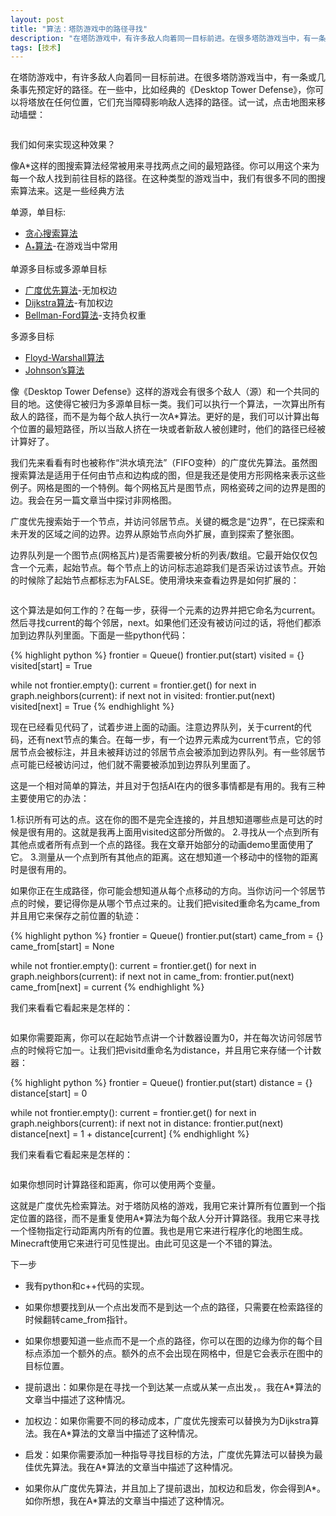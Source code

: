 ```yaml
---
layout: post
title: "算法：塔防游戏中的路径寻找"
description: "在塔防游戏中，有许多敌人向着同一目标前进。在很多塔防游戏当中，有一条或几条事先预定好的路径。"
tags: [技术]
---
```


在塔防游戏中，有许多敌人向着同一目标前进。在很多塔防游戏当中，有一条或几条事先预定好的路径。在一些中，比如经典的《Desktop Tower Defense》，你可以将塔放在任何位置，它们充当障碍影响敌人选择的路径。试一试，点击地图来移动墙壁：

<figure>
    <img src="http://ww4.sinaimg.cn/mw690/63918611gw1enms7tsp0zj20gq08emxk.jpg" alt="">
</figure>

我们如何来实现这种效果？

像A*这样的图搜索算法经常被用来寻找两点之间的最短路径。你可以用这个来为每一个敌人找到前往目标的路径。在这种类型的游戏当中，我们有很多不同的图搜索算法来。这是一些经典方法

单源，单目标:

* [贪心搜索算法](http://en.wikipedia.org/wiki/Best_first_search)
* [A<sub>*</sub>算法](http://en.wikipedia.org/wiki/A*_search_algorithm)-在游戏当中常用

单源多目标或多源单目标

* [广度优先算法](http://en.wikipedia.org/wiki/Breadth_first_search)-无加权边
* [Dijkstra算法](http://en.wikipedia.org/wiki/Dijkstra%27s_algorithm)-有加权边
* [Bellman-Ford算法](http://en.wikipedia.org/wiki/Bellman%E2%80%93Ford_algorithm)-支持负权重

多源多目标

* [Floyd-Warshall算法](http://en.wikipedia.org/wiki/Floyd%E2%80%93Warshall_algorithm)
* [Johnson’s算法](http://en.wikipedia.org/wiki/Johnson%27s_algorithm)

像《Desktop Tower Defense》这样的游戏会有很多个敌人（源）和一个共同的目的地。这使得它被归为多源单目标一类。我们可以执行一个算法，一次算出所有敌人的路径，而不是为每个敌人执行一次A*算法。更好的是，我们可以计算出每个位置的最短路径，所以当敌人挤在一块或者新敌人被创建时，他们的路径已经被计算好了。

我们先来看看有时也被称作“洪水填充法”（FIFO变种）的广度优先算法。虽然图搜索算法是适用于任何由节点和边构成的图，但是我还是使用方形网格来表示这些例子。网格是图的一个特例。每个网格瓦片是图节点，网格瓷砖之间的边界是图的边。我会在另一篇文章当中探讨非网格图。

广度优先搜索始于一个节点，并访问邻居节点。关键的概念是“边界”，在已探索和未开发的区域之间的边界。边界从原始节点向外扩展，直到探索了整张图。

边界队列是一个图节点(网格瓦片)是否需要被分析的列表/数组。它最开始仅仅包含一个元素，起始节点。每个节点上的访问标志追踪我们是否采访过该节点。开始的时候除了起始节点都标志为FALSE。使用滑块来查看边界是如何扩展的：

<figure>
    <img src="http://ww2.sinaimg.cn/mw690/6941baebgw1enlrupra6uj20go08dwf2.jpg" alt="">
</figure>

这个算法是如何工作的？在每一步，获得一个元素的边界并把它命名为current。然后寻找current的每个邻居，next。如果他们还没有被访问过的话，将他们都添加到边界队列里面。下面是一些python代码：

{% highlight python %}
frontier = Queue()
frontier.put(start)
visited = {}
visited[start] = True
 
while not frontier.empty():
   current = frontier.get()
   for next in graph.neighbors(current):
      if next not in visited:
         frontier.put(next)
         visited[next] = True
{% endhighlight %}

现在已经看见代码了，试着步进上面的动画。注意边界队列，关于current的代码，还有next节点的集合。在每一步，有一个边界元素成为current节点，它的邻居节点会被标注，并且未被拜访过的邻居节点会被添加到边界队列。有一些邻居节点可能已经被访问过，他们就不需要被添加到边界队列里面了。

这是一个相对简单的算法，并且对于包括AI在内的很多事情都是有用的。我有三种主要使用它的办法：

1.标识所有可达的点。这在你的图不是完全连接的，并且想知道哪些点是可达的时候是很有用的。这就是我再上面用visited这部分所做的。
2.寻找从一个点到所有其他点或者所有点到一个点的路径。我在文章开始部分的动画demo里面使用了它。
3.测量从一个点到所有其他点的距离。这在想知道一个移动中的怪物的距离时是很有用的。

如果你正在生成路径，你可能会想知道从每个点移动的方向。当你访问一个邻居节点的时候，要记得你是从哪个节点过来的。让我们把visited重命名为came_from并且用它来保存之前位置的轨迹：

{% highlight python %}
frontier = Queue()
frontier.put(start)
came_from = {}
came_from[start] = None
 
while not frontier.empty():
   current = frontier.get()
   for next in graph.neighbors(current):
      if next not in came_from:
         frontier.put(next)
         came_from[next] = current
{% endhighlight %}

我们来看看它看起来是怎样的：

<figure>
    <img src="http://ww4.sinaimg.cn/mw690/6941baebgw1enlruoxfzij20go08cq3l.jpg" alt="">
</figure>

如果你需要距离，你可以在起始节点讲一个计数器设置为0，并在每次访问邻居节点的时候将它加一。让我们把visitd重命名为distance，并且用它来存储一个计数器：


{% highlight python %}
frontier = Queue()
frontier.put(start)
distance = {}
distance[start] = 0
 
while not frontier.empty():
   current = frontier.get()
   for next in graph.neighbors(current):
      if next not in distance:
         frontier.put(next)
         distance[next] = 1 + distance[current]
{% endhighlight %}

我们来看看它看起来是怎样的：

<figure>
    <img src="http://ww3.sinaimg.cn/mw690/6941baebgw1enlruokiywj20gn08dmxt.jpg" alt="">
</figure>

如果你想同时计算路径和距离，你可以使用两个变量。

这就是广度优先检索算法。对于塔防风格的游戏，我用它来计算所有位置到一个指定位置的路径，而不是重复使用A*算法为每个敌人分开计算路径。我用它来寻找一个怪物指定行动距离内所有的位置。我也是用它来进行程序化的地图生成。Minecraft使用它来进行可见性提出。由此可见这是一个不错的算法。

下一步

* 我有python和c++代码的实现。

* 如果你想要找到从一个点出发而不是到达一个点的路径，只需要在检索路径的时候翻转came_from指针。

* 如果你想要知道一些点而不是一个点的路径，你可以在图的边缘为你的每个目标点添加一个额外的点。额外的点不会出现在网格中，但是它会表示在图中的目标位置。

* 提前退出：如果你是在寻找一个到达某一点或从某一点出发，。我在A*算法的文章当中描述了这种情况。

* 加权边：如果你需要不同的移动成本，广度优先搜索可以替换为为Dijkstra算法。我在A*算法的文章当中描述了这种情况。

* 启发：如果你需要添加一种指导寻找目标的方法，广度优先算法可以替换为最佳优先算法。我在A*算法的文章当中描述了这种情况。

* 如果你从广度优先算法，并且加上了提前退出，加权边和启发，你会得到A*。如你所想，我在A*算法的文章当中描述了这种情况。